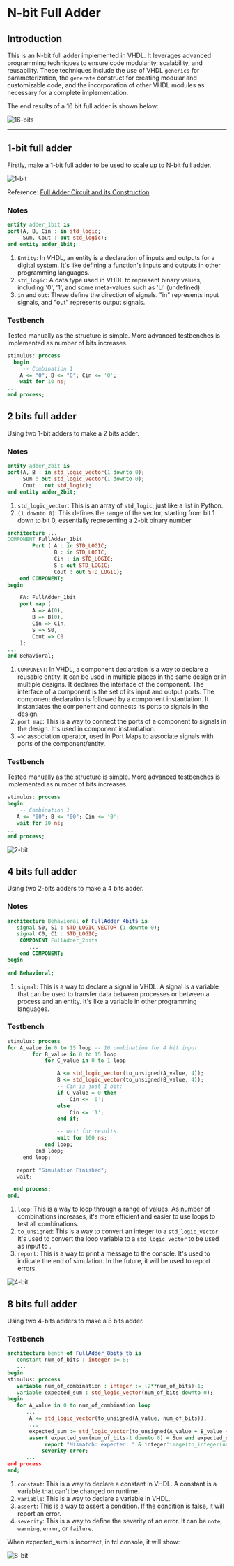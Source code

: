 # N-bit Full Adder

## Introduction

This is an N-bit full adder implemented in VHDL. It leverages advanced programming techniques to ensure code modularity, scalability, and reusability. These techniques include the use of VHDL `generics` for parameterization, the `generate` construct for creating modular and customizable code, and the incorporation of other VHDL modules as necessary for a complete implementation.

The end results of a 16 bit full adder is shown below:

![16-bits](img/netlist.png)

---

## 1-bit full adder

Firstly, make a 1-bit full adder to be used to scale up to N-bit full adder.

![1-bit](img/1-bit-full-adder.png)

Reference: [Full Adder Circuit and its Construction](https://circuitdigest.com/tutorial/full-adder-circuit-theory-truth-table-construction)

### Notes

```vhdl
entity adder_1bit is
port(A, B, Cin : in std_logic;
     Sum, Cout : out std_logic);
end entity adder_1bit;
```

1. `Entity`: In VHDL, an entity is a declaration of inputs and outputs for a digital system. It's like defining a function's inputs and outputs in other programming languages.
2. `std_logic`: A data type used in VHDL to represent binary values, including '0', '1', and some meta-values such as 'U' (undefined).
3. `in` and `out`: These define the direction of signals. "in" represents input signals, and "out" represents output signals.

### Testbench
Tested manually as the structure is simple. More advanced testbenches is implemented as number of bits increases.
```vhdl
stimulus: process 
  begin 
     -- Combination 1 
    A <= "0"; B <= "0"; Cin <= '0'; 
    wait for 10 ns; 
...
end process;
```

## 2 bits full adder

Using two 1-bit adders to make a 2 bits adder.

### Notes

```vhdl
entity adder_2bit is
port(A, B : in std_logic_vector(1 downto 0);
     Sum : out std_logic_vector(1 downto 0);
     Cout : out std_logic);
end entity adder_2bit;
```

1. `std_logic_vector`: This is an array of `std_logic`, just like a list in Python.
2. `(1 downto 0)`: This defines the range of the vector, starting from bit 1 down to bit 0, essentially representing a 2-bit binary number.

```vhdl
architecture ...
COMPONENT FullAdder_1bit 
        Port ( A : in STD_LOGIC; 
               B : in STD_LOGIC; 
               Cin : in STD_LOGIC; 
               S : out STD_LOGIC; 
               Cout : out STD_LOGIC); 
    end COMPONENT;
begin

    FA: FullAdder_1bit  
    port map ( 
        A => A(0), 
        B => B(0), 
        Cin => Cin, 
        S => S0, 
        Cout => C0 
    ); 
...
end Behavioral; 
```

1. `COMPONENT`: In VHDL, a component declaration is a way to declare a reusable entity. It can be used in multiple places in the same design or in multiple designs. It declares the interface of the component. The interface of a component is the set of its input and output ports. The component declaration is followed by a component instantiation. It instantiates the component and connects its ports to signals in the design.
2. `port map`: This is a way to connect the ports of a component to signals in the design. It's used in component instantiation.
3. `=>`: association operator, used in Port Maps to associate signals with ports of the component/entity.


### Testbench
Tested manually as the structure is simple. More advanced testbenches is implemented as number of bits increases.

```vhdl
stimulus: process
begin
    -- Combination 1  
   A <= "00"; B <= "00"; Cin <= '0';
   wait for 10 ns;
...
end process;
```

![2-bit](img/2-bit%20results.png)

## 4 bits full adder

Using two 2-bits adders to make a 4 bits adder.

### Notes

```vhdl
architecture Behavioral of FullAdder_4bits is 
   signal S0, S1 : STD_LOGIC_VECTOR (1 downto 0); 
   signal C0, C1 : STD_LOGIC; 
    COMPONENT FullAdder_2bits
       ...
    end COMPONENT;
begin
...
end Behavioral;
```

1. `signal`: This is a way to declare a signal in VHDL. A signal is a variable that can be used to transfer data between processes or between a process and an entity. It's like a variable in other programming languages.

### Testbench

```vhdl
stimulus: process
for A_value in 0 to 15 loop -- 16 combination for 4 bit input 
        for B_value in 0 to 15 loop 
            for C_value in 0 to 1 loop 

                A <= std_logic_vector(to_unsigned(A_value, 4)); 
                B <= std_logic_vector(to_unsigned(B_value, 4)); 
                -- Cin is just 1 bit: 
                if C_value = 0 then 
                    Cin <= '0'; 
                else 
                    Cin <= '1'; 
                end if; 

                -- wait for results: 
                wait for 100 ns; 
            end loop; 
         end loop; 
     end loop; 

   report "Simulation Finished"; 
   wait; 

  end process; 
end; 
```

1. `loop`: This is a way to loop through a range of values. As number of combinations increases, it's more efficient and easier to use loops to test all combinations.
2. `to_unsigned`: This is a way to convert an integer to a `std_logic_vector`. It's used to convert the loop variable to a `std_logic_vector` to be used as input to .
3. `report`: This is a way to print a message to the console. It's used to indicate the end of simulation. In the future, it will be used to report errors.

![4-bit](img/4-bit%20results.png)

## 8 bits full adder

Using two 4-bits adders to make a 8 bits adder.

### Testbench

```vhdl
architecture bench of FullAdder_8bits_tb is 
   constant num_of_bits : integer := 8; 
   ...
begin
stimulus: process
   variable num_of_combination : integer := (2**num_of_bits)-1; 
   variable expected_sum : std_logic_vector(num_of_bits downto 0);
begin
   for A_value in 0 to num_of_combination loop
      ...
       A <= std_logic_vector(to_unsigned(A_value, num_of_bits));
       ...
       expected_sum := std_logic_vector(to_unsigned(A_value + B_value + C_value, num_of_bits+1));
       assert expected_sum(num_of_bits-1 downto 0) = Sum and expected_sum(num_of_bits) = Cout 
            report "Mismatch: expected: " & integer'image(to_integer(unsigned(expected_sum(num_of_bits-1 downto 0))))  & ", instead: " & integer'image(to_integer(unsigned(Sum))) 
           severity error; 
      ...
end process
end;
```

1. `constant`: This is a way to declare a constant in VHDL. A constant is a variable that can't be changed on runtime.
2. `variable`: This is a way to declare a variable in VHDL.
3. `assert`: This is a way to assert a condition. If the condition is false, it will report an error.
4. `severity`: This is a way to define the severity of an error. It can be `note`, `warning`, `error`, or `failure`.

When expected_sum is incorrect, in tcl console, it will show:

![8-bit](img/8-bit%20resutls.png)

<!-- ## 16 bits full adder

For this, we wanted to use generic and generate to make the code more scalable. Therefore, we are using 4x 4-bits adders to make a 16 bits adder.

### Notes

```vhdl

```

1. .

### Testbench

```vhdl

```

1. .

![16-bit](img/16-bit%20results.png)

## N bits full adder

To make a very scalable full adder and to make the code as dynamic as possible, we are using generic and generate to make a N bits adder out of 1-bit adders.

### Notes

```vhdl

```

1. .

### Testbench

```vhdl

```

1. .

![N-bit](img/N-bit%20results.png)

## Conclusion

1. .
